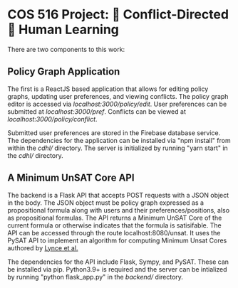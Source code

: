 # COS 516 Project: 🤖 Conflict-Directed 🤗 Human Learning

There are two components to this work:

<h2>Policy Graph Application</h2>

The first is a ReactJS based application that allows for editing policy graphs, updating user preferences, and viewing conflicts.
The policy graph editor is accessed via *localhost:3000/policy/edit*.
User preferences can be submitted at *localhost:3000/pref*.
Conflicts can be viewed at *localhost:3000/policy/conflict*.

Submitted user preferences are stored in the Firebase database service.
The dependencies for the application can be installed via "npm install" from within the *cdhl/* directory.
The server is initialized by running "yarn start" in the *cdhl/* directory.

<h2>A Minimum UnSAT Core API</h2>

The backend is a Flask API that accepts POST requests with a JSON object in the body.
The JSON object must be policy graph expressed as a propositional formula along with users and their preferences/positions, also as propositional formulas.
The API returns a Minimum UnSAT Core of the current formula or otherwise indicates that the formula is satisifable.
The API can be accessed through the route localhost:8080/unsat.
It uses the PySAT API to implement an algorithm for computing Minimum Unsat Cores authored by [Lynce et al.](http://www.satisfiability.org/SAT04/programme/110.pdf) 

The dependencies for the API include Flask, Sympy, and PySAT. These can be installed via pip.
Python3.9+ is required and the server can be intialized by running "python flask_app.py" in the *backend/* directory.
